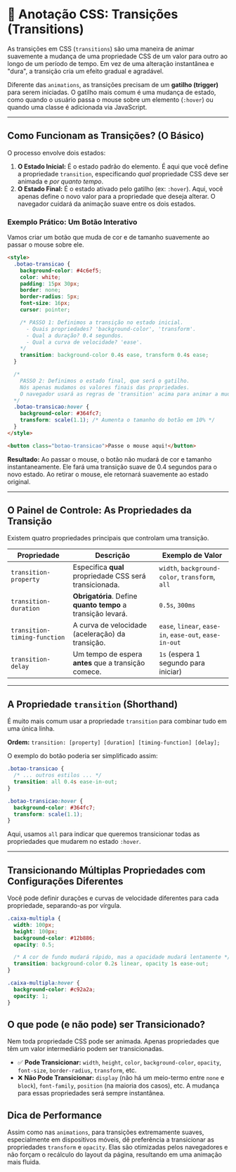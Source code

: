 # 📝 Anotação CSS: Transições (Transitions)

As transições em CSS (`transitions`) são uma maneira de animar suavemente a mudança de uma propriedade CSS de um valor para outro ao longo de um período de tempo. Em vez de uma alteração instantânea e "dura", a transição cria um efeito gradual e agradável.

Diferente das `animations`, as transições precisam de um **gatilho (trigger)** para serem iniciadas. O gatilho mais comum é uma mudança de estado, como quando o usuário passa o mouse sobre um elemento (`:hover`) ou quando uma classe é adicionada via JavaScript.

---

## Como Funcionam as Transições? (O Básico)

O processo envolve dois estados:

1. **O Estado Inicial:** É o estado padrão do elemento. É aqui que você define a propriedade `transition`, especificando *qual* propriedade CSS deve ser animada e *por quanto tempo*.
2. **O Estado Final:** É o estado ativado pelo gatilho (ex: `:hover`). Aqui, você apenas define o novo valor para a propriedade que deseja alterar. O navegador cuidará da animação suave entre os dois estados.

### Exemplo Prático: Um Botão Interativo

Vamos criar um botão que muda de cor e de tamanho suavemente ao passar o mouse sobre ele.

```html
<style>
  .botao-transicao {
    background-color: #4c6ef5;
    color: white;
    padding: 15px 30px;
    border: none;
    border-radius: 5px;
    font-size: 16px;
    cursor: pointer;

    /* PASSO 1: Definimos a transição no estado inicial.
      - Quais propriedades? 'background-color', 'transform'.
      - Qual a duração? 0.4 segundos.
      - Qual a curva de velocidade? 'ease'.
    */
    transition: background-color 0.4s ease, transform 0.4s ease;
  }

  /*
    PASSO 2: Definimos o estado final, que será o gatilho.
    Nós apenas mudamos os valores finais das propriedades.
    O navegador usará as regras de 'transition' acima para animar a mudança.
  */
  .botao-transicao:hover {
    background-color: #364fc7;
    transform: scale(1.1); /* Aumenta o tamanho do botão em 10% */
  }
</style>

<button class="botao-transicao">Passe o mouse aqui!</button>
```

**Resultado:** Ao passar o mouse, o botão não mudará de cor e tamanho instantaneamente. Ele fará uma transição suave de 0.4 segundos para o novo estado. Ao retirar o mouse, ele retornará suavemente ao estado original.

---

## O Painel de Controle: As Propriedades da Transição

Existem quatro propriedades principais que controlam uma transição.

| **Propriedade** | **Descrição** | **Exemplo de Valor** |
|-----------------|---------------|----------------------|
| `transition-property` | Especifica **qual** propriedade CSS será transicionada. | `width`, `background-color`, `transform`, `all` |
| `transition-duration` | **Obrigatória**. Define **quanto tempo** a transição levará. | `0.5s`, `300ms` |
| `transition-timing-function` | A curva de velocidade (aceleração) da transição. | `ease`, `linear`, `ease-in`, `ease-out`, `ease-in-out` |
| `transition-delay` | Um tempo de espera **antes** que a transição comece. | `1s` (espera 1 segundo para iniciar) |

---

## A Propriedade `transition` (Shorthand)

É muito mais comum usar a propriedade `transition` para combinar tudo em uma única linha.

**Ordem:** `transition: [property] [duration] [timing-function] [delay];`

O exemplo do botão poderia ser simplificado assim:

```css
.botao-transicao {
  /* ... outros estilos ... */
  transition: all 0.4s ease-in-out;
}

.botao-transicao:hover {
  background-color: #364fc7;
  transform: scale(1.1);
}
```

Aqui, usamos `all` para indicar que queremos transicionar todas as propriedades que mudarem no estado `:hover`.

---

## Transicionando Múltiplas Propriedades com Configurações Diferentes

Você pode definir durações e curvas de velocidade diferentes para cada propriedade, separando-as por vírgula.

```css
.caixa-multipla {
  width: 100px;
  height: 100px;
  background-color: #12b886;
  opacity: 0.5;

  /* A cor de fundo mudará rápido, mas a opacidade mudará lentamente */
  transition: background-color 0.2s linear, opacity 1s ease-out;
}

.caixa-multipla:hover {
  background-color: #c92a2a;
  opacity: 1;
}
```

## O que pode (e não pode) ser Transicionado?

Nem toda propriedade CSS pode ser animada. Apenas propriedades que têm um valor intermediário podem ser transicionadas.

* ✅ **Pode Transicionar:** `width`, `height`, `color`, `background-color`, `opacity`, `font-size`, `border-radius`, `transform`, etc.
* ❌ **Não Pode Transicionar:** `display` (não há um meio-termo entre `none` e `block`), `font-family`, `position` (na maioria dos casos), etc. A mudança para essas propriedades será sempre instantânea.

## Dica de Performance

Assim como nas `animations`, para transições extremamente suaves, especialmente em dispositivos móveis, dê preferência a transicionar as propriedades `transform` e `opacity`. Elas são otimizadas pelos navegadores e não forçam o recálculo do layout da página, resultando em uma animação mais fluida.

